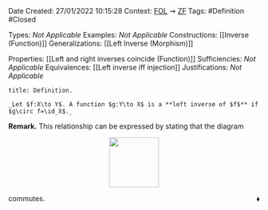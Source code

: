 <br />
<br />

Date Created: 27/01/2022 10:15:28
Context: [$\textrm{FOL}$](obsidian://open?file=First%20Order%20Logic)$\,\,\rightsquigarrow\,\,$[$\textrm{ZF}$](obsidian://open?file=Zermelo-Fraenkel%20Set%20Theory)
Tags: #Definition #Closed 

Types: _Not Applicable_
Examples: _Not Applicable_
Constructions: [[Inverse (Function)]]
Generalizations: [[Left Inverse (Morphism)]]

Properties: [[Left and right inverses coincide (Function)]]
Sufficiencies: _Not Applicable_
Equivalences: [[Left inverse iff injection]]
Justifications: _Not Applicable_

``` ad-Definition
title: Definition.

_Let $f:X\to Y$. A function $g:Y\to X$ is a **left inverse of $f$** if $g\circ f=\id_X$._

```

**Remark.** This relationship can be expressed by stating that the diagram

<center><img src="https://raw.githubusercontent.com/zhaoshenzhai/MathWiki/master/Images/09-02-2022_223050/image.svg", width=100></center>

commutes.<span style="float:right;">$\blacklozenge$</span>
